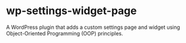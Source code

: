 # wp-settings-widget-page
A WordPress plugin that adds a custom settings page and widget using Object-Oriented Programming (OOP) principles.
